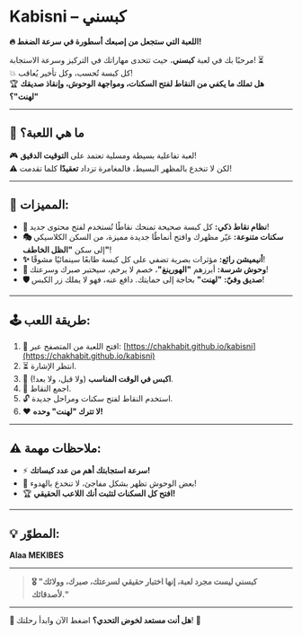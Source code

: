 # Kabisni – كبسني  
**🔥 اللعبة التي ستجعل من إصبعك أسطورة في سرعة الضغط!**  

مرحبًا بك في لعبة **كبسني**، حيث تتحدى مهاراتك في التركيز وسرعة الاستجابة! ⏳  
💥 كل كبسة تُحسب، وكل تأخير يُعاقب!  
🏆 **هل تملك ما يكفي من النقاط لفتح السكنات، ومواجهة الوحوش، وإنقاذ صديقك "لهنت"؟**  

---

## 🎯 ما هي اللعبة؟  
🎮 لعبة تفاعلية بسيطة ومسلية تعتمد على **التوقيت الدقيق**!  
⚠️ لكن لا تنخدع بالمظهر البسيط، فالمغامرة تزداد **تعقيدًا** كلما تقدمت!  

---

## 🌟 المميزات:

- **🎯 نظام نقاط ذكي:** كل كبسة صحيحة تمنحك نقاطًا تُستخدم لفتح محتوى جديد!  
- **🎭 سكنات متنوعة:** غيّر مظهرك وافتح أنماطًا جديدة مميزة، من السكن الكلاسيكي إلى سكن **"الظل الخاطف"**!  
- **✨ أنيميشن رائع:** مؤثرات بصرية تضفي على كل كبسة طابعًا سينمائيًا مشوقًا!  
- **👹 وحوش شرسة:** أبرزهم **"الهورينغ"**، خصم لا يرحم، سيختبر صبرك وسرعتك!  
- **🛡️ صديق وفيّ:** **"لهنت"** بحاجة إلى حمايتك. دافع عنه، فهو لا يملك زر الكبس!  

---

## 🕹️ طريقة اللعب:

1. 📲 افتح اللعبة من المتصفح عبر: [https://chakhabit.github.io/kabisni](https://chakhabit.github.io/kabisni)  
2. ⏳ انتظر الإشارة.  
3. 💢 **اكبس في الوقت المناسب** (ولا قبل، ولا بعد!).  
4. 🏅 اجمع النقاط.  
5. 🔓 استخدم النقاط لفتح سكنات ومراحل جديدة.  
6. ❤️ **لا تترك "لهنت" وحده!**  

---

## ⚠️ ملاحظات مهمة:

- ⚡ **سرعة استجابتك أهم من عدد كبساتك!**  
- 👻 بعض الوحوش تظهر بشكل مفاجئ، لا تنخدع بالهدوء!  
- 🏆 **افتح كل السكنات لتثبت أنك اللاعب الحقيقي!**  

---

## 💡 المطوّر:  
**Alaa MEKIBES**  

---

> **🎖️ "كبسني ليست مجرد لعبة، إنها اختبار حقيقي لسرعتك، صبرك، وولائك لأصدقائك."**  

---

**🚀 هل أنت مستعد لخوض التحدي؟** اضغط الآن وابدأ رحلتك! 💪
